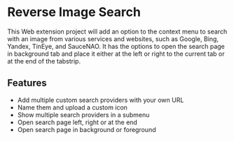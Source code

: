 Reverse Image Search
================================
This Web extension project will add an option to the context menu to search with an image from 
various services and websites, such as Google, Bing, Yandex, TinEye, and SauceNAO. 
It has the options to open the search page in background tab and place it either 
at the left or right to the current tab or at the end of the tabstrip.

## Features
* Add multiple custom search providers with your own URL
* Name them and upload a custom icon
* Show multiple search providers in a submenu
* Open search page left, right or at the end
* Open search page in background or foreground
